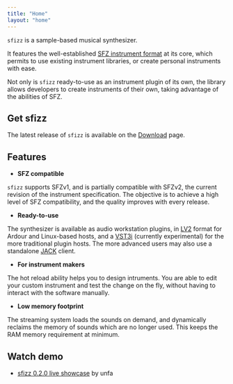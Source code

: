 ```yaml
---
title: "Home"
layout: "home"
---
```

`sfizz` is a sample-based musical synthesizer.

It features the well-established [SFZ instrument format] at its core, which permits to use
existing instrument libraries, or create personal instruments with ease.

Not only is `sfizz` ready-to-use as an instrument plugin of its own, the library allows
developers to create instruments of their own, taking advantage of the abilities of SFZ.

## Get sfizz

The latest release of `sfizz` is available on the [Download] page.

## Features

- **SFZ compatible**

`sfizz` supports SFZv1, and is partially compatible with SFZv2, the current revision of the
instrument specification. The objective is to achieve a high level of SFZ compatibility,
and the quality improves with every release.

- **Ready-to-use**

The synthesizer is available as audio workstation plugins, in [LV2] format for Ardour
and Linux-based hosts, and a [VST3i] (currently experimental) for the more traditional
plugin hosts. The more advanced users may also use a standalone [JACK] client.

- **For instrument makers**

The hot reload ability helps you to design intruments. You are able to edit your custom
instrument and test the change on the fly, without having to interact with the software
manually.

- **Low memory footprint**

The streaming system loads the sounds on demand, and dynamically reclaims the memory of
sounds which are no longer used. This keeps the RAM memory requirement at minimum.

## Watch demo

- [sfizz 0.2.0 live showcase] by unfa

[JACK]:                     https://jackaudio.org/
[LV2]:                      https://lv2plug.in/
[VST3i]:                    https://www.steinberg.net/en/company/technologies/vst3.html
[SFZ instrument format]:    https://sfzformat.com/
[Download]:                 downloads
[sfizz 0.2.0 live showcase]: https://www.youtube.com/watch?v=xvowEZqgflw
